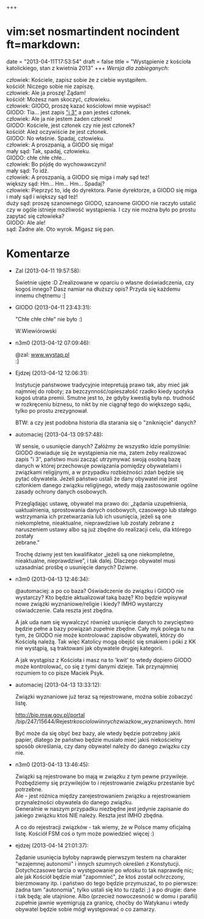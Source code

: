+++
# vim:set nosmartindent nocindent ft=markdown:
date = "2013-04-11T17:53:54"
draft = false
title = "Wystąpienie z kościoła katolickiego, stan z kwietnia 2013"
+++
_Wersja dla zabieganych:_

człowiek: Kościele, zapisz sobie że z ciebie wystąpiłem.  
kościół: Niczego sobie nie zapiszę.  
człowiek: Ale ja proszę! Żądam!  
kościół: Możesz nam skoczyć, człowieku.  
człowiek: GIODO, proszę kazać kościołowi mnie wypisać!  
GIODO: Tia... jest zapis ["i 3"](http://automaciej.jogger.pl/2012/05/22/i-3/)
a pan jesteś członek.  
człowiek: Ale ja nie jestem żaden członek!  
GIODO: Kościele, jest członek czy nie jest członek?  
kościół: Ależ oczywiście że jest członek.  
GIODO: No właśnie. Spadaj, człowieku.  
człowiek: A proszpanią, a GIODO się miga!  
mały sąd: Tak, spadaj, człowieku.  
GIODO: chłe chłe chłe...  
człowiek: Bo pójdę do wychowawczyni!  
mały sąd: To idź.  
człowiek: A proszpanią, a GIODO się miga i mały sąd też!  
większy sąd: Hm... Hm... Hm... Spadaj?  
człowiek: Pieprzyć to, idę do dyrektora. Panie dyrektorze,
a GIODO się miga i mały sąd i większy sąd też!  
duży sąd: proszę szanownego GIODO, szanowne GIODO nie raczyło
ustalić czy w ogóle istnieje możliwość wystąpienia. I czy
nie można było po prostu zapytać się człowieka?  
GIODO: Ale ale!  
sąd: Żadne ale. Oto wyrok. Migasz się pan.  

# Komentarze

* Zal (2013-04-11 19:57:58): <p>Świetnie ujęte :D Zrealizowane w oparciu o
  własne doświadczenia, czy kogoś innego? Dasz namiar na dłuższy opis? Przyda
  się każdemu innemu chętnemu :]</p>
* GIODO (2013-04-11 23:43:31): <p>"Chłe chłe chłe" nie było :)</p>
  <p>W.Wiewiórowski</p>
* n3m0 (2013-04-12 07:09:46): <p>@zal: www.wystap.pl<br /> :]</p>
* Ejdzej (2013-04-12 12:06:31): <p>Instytucje państwowe tradycyjnie intepretują
  prawo tak, aby mieć jak najmniej do roboty; za bezczynność/opieszałość rzadko
  kiedy spotyka kogoś utrata premii. Smutne jest to, że gdyby kwestią była np.
  trudność w rozkręceniu biznesu, to nikt by nie ciągnął tego do większego sądu,
  tylko po prostu zrezygnował.</p>  <p>BTW: a czy jest podobna historia dla
  starania się o "zniknięcie" danych?</p>
* automaciej (2013-04-13 09:57:48): <p>W sensie, o usunięcie danych? Załóżmy że
  wszystko idzie pomyślnie: GIODO dowiaduje się że wystąpienia nie ma, zatem
  żeby realizować zapis "i 3", państwo musi zacząć utrzymywać swoją osobną bazę
  danych w której przechowuje powiązania pomiędzy obywatelami i związkami
  religijnymi, a w przypadku rozbieżności zdań będzie się pytać obywatela.
  Jeżeli państwo ustali że dany obywatel nie jest członkiem danego związku
  religijnego, wtedy mają zastosowanie ogólne zasady ochrony danych
  osobowych.</p>  <p>Przeglądając ustawę, obywatel ma prawo do: „żądania
  uzupełnienia, uaktualnienia, sprostowania danych osobowych, czasowego lub
  stałego wstrzymania ich przetwarzania lub ich usunięcia, jeżeli są one
  niekompletne, nieaktualne, nieprawdziwe lub zostały zebrane z naruszeniem
  ustawy albo są już zbędne do realizacji celu, dla którego zostały<br />
  zebrane.”</p>  <p>Trochę dziwny jest ten kwalifikator „jeżeli są one
  niekompletne, nieaktualne, nieprawdziwe”, i tak dalej. Dlaczego obywatel musi
  uzasadniać prośbę o usunięcie danych? Dziwne.</p>
* n3m0 (2013-04-13 12:46:34): <p>@automaciej: a po co baza? Oświadczenie do
  związku i GIODO nie wystarczy? Kto będzie aktualizował taką bazę? Kto będzie
  wpisywał nowe związki wyznaniowe/religie i kiedy? IMHO wystarczy oświadczenie.
  Cała reszta jest zbędna.</p>  <p>A jak uda nam się wywalczyć również usunięcie
  danych to zwycięstwo będzie pełne a bazy powiązań zupełnie zbędne. Cały myk
  polega tu na tym, że GIODO nie może kontrolować zapisów obywateli, którzy do
  Kościołą należą. Tak więc Katolicy mogą obejść się smakiem i póki z KK nie
  wystąpią, są traktowani jak obywatele drugiej kategorii. </p>  <p>A jak
  wystąpisz z Kościoła i masz na to 'kwit' to wtedy dopiero GIODO może
  kontrolować, co się z tymi danymi dzieje. Tak przynajmniej rozumiem to co
  pisze Maciek Psyk.</p>
* automaciej (2013-04-13 13:33:12): <p>Związki wyznaniowe już teraz są
  rejestrowane, można sobie zobaczyć listę.</p>  <p>http://bip.msw.gov.pl/portal
  /bip/247/15644/Rejestr<em>kosciolow</em>i<em>innych</em>zwiazkow_wyznaniowych.
  html</p>  <p>Być może da się obyć bez bazy, ale wtedy będzie potrzebny jakiś
  papier, dlatego że państwo będzie musiało mieć jakiś niekościelny sposób
  określania, czy dany obywatel należy do danego związku czy nie.</p>
* n3m0 (2013-04-13 13:46:45): <p>Związki są rejestrowane bo mają w związku z tym
  pewne przywileje. Pozbędziemy się przywilejów to i rejestrowanie związku
  przestanie być potrzebne.<br /> Ale - jest różnica między zarejestrowaniem
  związku a rejestrowaniem przynależności obywatela do danego związku.<br />
  Generalnie w naszym przypadku niezbędne jest jedynie zapisanie do jakiego
  związku ktoś NIE należy. Reszta jest IMHO zbędna.</p>  <p>A co do rejestracji
  związków - tak wiemy, że w Polsce mamy oficjalną listę. Kościół FSM coś o tym
  może powiedzieć więcej :)</p>
* ejdzej (2013-04-14 21:01:37): <p>Żądanie usunięcia byłoby naprawdę pierwszym
  testem na charakter "wzajemnej autonomii" i innych szumnych określeń z
  Konstytucji. Dotychczasowe tarcia o występowanie po włosku to tak naprawdę
  nic; ale jak Kościół będzie miał "zapomnieć", że ktoś został ochrzczony,
  bierzmowany itp. i państwo do tego będzie przymuszać, to po pierwsze: żadna
  tam "autonomia", tylko ustali się kto tu rządzi ;) a po drugie: dane i tak
  będą; ale utajnione. Albo (przecież nowoczesność w domu i parafii) zupełnie
  jawnie wyemigrują za granicę, choćby do Watykanu i wtedy obywatel będzie sobie
  mógł występować o co zamarzy.</p>
